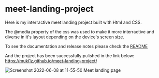 
# meet-landing-project
Here is my interractive meet landing project built with Html and CSS.

The @media property of the css was used  to make it more interractive and diverse in it's layout depending on the device's screen size. 

To see the documentation and release notes please check the [README](https://github.com/MUKI1Z/meet-landing-project.git)

And the project has been successfully pulished in the link below:   
https://muki1z.github.io/meet-landing-project/

![Screenshot 2022-06-08 at 11-55-50 Meet landing page](https://user-images.githubusercontent.com/106115551/172611015-ffed9dee-400f-4f5f-82bb-814547344b75.png)

